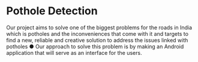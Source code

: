 # Pothole Detection

Our project aims to solve one of the biggest problems for the roads in India which is potholes and the inconveniences that come with it and targets to find a new, reliable and creative solution to address the issues linked with potholes
● Our approach to solve this problem is by making an Android application that will serve as an interface for the users.
